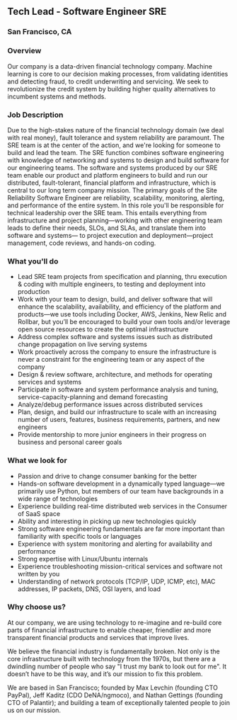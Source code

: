 ## Tech Lead - Software Engineer SRE
### San Francisco, CA

### Overview
Our company is a data-driven financial technology company. Machine learning is core to our decision making processes, from validating identities and detecting fraud, to credit underwriting and servicing. We seek to revolutionize the credit system by building higher quality alternatives to incumbent systems and methods.

### Job Description
Due to the high-stakes nature of the financial technology domain (we deal with real money), fault tolerance and system reliability are paramount. The SRE team is at the center of the action, and we're looking for someone to build and lead the team.
The SRE function combines software engineering with knowledge of networking and systems to design and build software for our engineering teams. The software and systems produced by our SRE team enable our product and platform engineers to build and run our distributed, fault-tolerant, financial platform and infrastructure, which is central to our long term company mission. The primary goals of the Site Reliability Software Engineer are reliability, scalability, monitoring, alerting, and performance of the entire system.
In this role you'll be responsible for technical leadership over the SRE team. This entails everything from infrastructure and project planning—working with other engineering team leads to define their needs, SLOs, and SLAs, and translate them into software and systems— to project execution and deployment—project management, code reviews, and hands-on coding.

### What you'll do
+ Lead SRE team projects from specification and planning, thru execution & coding with multiple engineers, to testing and deployment into production
+ Work with your team to design, build, and deliver software that will enhance the scalability, availability, and efficiency of the platform and products—we use tools including Docker, AWS, Jenkins, New Relic and Rollbar, but you’ll be encouraged to build your own tools and/or leverage open source resources to create the optimal infrastructure
+ Address complex software and systems issues such as distributed change propagation on live serving systems
+ Work proactively across the company to ensure the infrastructure is never a constraint for the engineering team or any aspect of the company
+ Design & review software, architecture, and methods for operating services and systems
+ Participate in software and system performance analysis and tuning, service-capacity-planning and demand forecasting
+ Analyze/debug performance issues across distributed services
+ Plan, design, and build our infrastructure to scale with an increasing number of users, features, business requirements, partners, and new engineers
+ Provide mentorship to more junior engineers in their progress on business and personal career goals

### What we look for
+ Passion and drive to change consumer banking for the better
+ Hands-on software development in a dynamically typed language—we primarily use Python, but members of our team have backgrounds in a wide range of technologies
+ Experience building real-time distributed web services in the Consumer of SaaS space
+ Ability and interesting in picking up new technologies quickly
+ Strong software engineering fundamentals are far more important than familiarity with specific tools or languages
+ Experience with system monitoring and alerting for availability and performance
+ Strong expertise with Linux/Ubuntu internals
+ Experience troubleshooting mission-critical services and software not written by you
+ Understanding of network protocols (TCP/IP, UDP, ICMP, etc), MAC addresses, IP packets, DNS, OSI layers, and load

### Why choose us?
At our company, we are using technology to re-imagine and re-build core parts of financial infrastructure to enable cheaper, friendlier and more transparent financial products and services that improve lives.

We believe the financial industry is fundamentally broken. Not only is the core infrastructure built with technology from the 1970s, but there are a dwindling number of people who say "I trust my bank to look out for me". It doesn’t have to be this way, and it’s our mission to fix this problem.

We are based in San Francisco; founded by Max Levchin (founding CTO PayPal), Jeff Kaditz (CDO DeNA/ngmoco), and Nathan Gettings (founding CTO of Palantir); and building a team of exceptionally talented people to join us on our mission.
